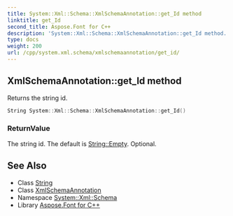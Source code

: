 ```yaml
---
title: System::Xml::Schema::XmlSchemaAnnotation::get_Id method
linktitle: get_Id
second_title: Aspose.Font for C++
description: 'System::Xml::Schema::XmlSchemaAnnotation::get_Id method. Returns the string id in C++.'
type: docs
weight: 200
url: /cpp/system.xml.schema/xmlschemaannotation/get_id/
---
```

## XmlSchemaAnnotation::get_Id method


Returns the string id.

```cpp
String System::Xml::Schema::XmlSchemaAnnotation::get_Id()
```


### ReturnValue

The string id. The default is [String::Empty](../../../system/string/empty/). Optional.

## See Also

* Class [String](../../../system/string/)
* Class [XmlSchemaAnnotation](../)
* Namespace [System::Xml::Schema](../../)
* Library [Aspose.Font for C++](../../../)
